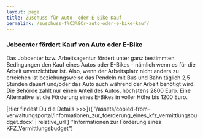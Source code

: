 ```yaml
---
layout: page
title: Zuschuss für Auto- oder E-Bike-Kauf
permalink: /zuschuss-f%C3%BCr-auto-oder-e-bike-kauf/
---
```


### Jobcenter fördert Kauf von Auto oder E\-Bike


Das Jobcenter bzw. Arbeitsagentur fördert unter ganz bestimmten Bedingungen den Kauf eines Autos oder E\-Bikes \- nämlich wenn es für die Arbeit unverzichtbar ist. Also, wenn der Arbeitsplatz nicht anders zu erreichen ist beziehungsweise das Pendeln mit Bus und Bahn täglich 2,5 Stunden dauert und/oder das Auto auch während der Arbeit benötigt wird. Die Behörde zahlt nur einen Anteil des Autos, höchstens 2800 Euro. Eine Alternative ist die Förderung eines E\-Bikes in voller Höhe bis 1200 Euro.



[Hier findest Du die Details \>\>\>]({ '/assets/copied-from-verwaltungsportal/informationen_zur_foerderung_eines_kfz_vermittlungsbudget.docx' | relative_url } "Informationen zur Förderung eines KFZ_Vermittlungsbudget")


